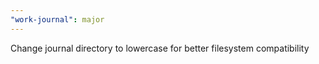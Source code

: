 ```yaml
---
"work-journal": major
---
```


Change journal directory to lowercase for better filesystem compatibility
